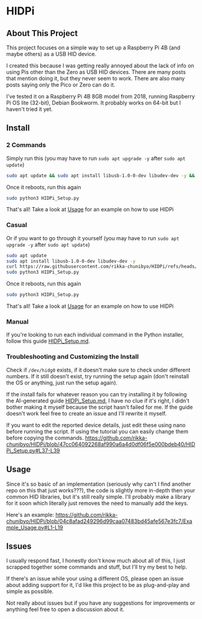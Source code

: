 # HIDPi
## About This Project
This project focuses on a simple way to set up a Raspberry Pi 4B (and maybe others) as a USB HID device. 

I created this because I was getting really annoyed about the lack of info on using Pis other than the Zero as USB HID devices. There are many posts that mention doing it, but they never seem to work. There are also many posts saying only the Pico or Zero can do it.

I've tested it on a Raspberry Pi 4B 8GB model from 2018, running Raspberry Pi OS lite (32-bit), Debian Bookworm. It probably works on 64-bit but I haven't tried it yet.

## Install

### 2 Commands
Simply run this (you may have to run `sudo apt upgrade -y` after `sudo apt update`)
```sh
sudo apt update && sudo apt install libusb-1.0-0-dev libudev-dev -y && curl https://raw.githubusercontent.com/rikka-chunibyo/HIDPi/refs/heads/master/HIDPi_Setup.py -o HIDPi_Setup.py && sudo python3 HIDPi_Setup.py
```
Once it reboots, run this again
```sh
sudo python3 HIDPi_Setup.py
```
That's all! Take a look at [Usage](#usage) for an example on how to use HIDPi

### Casual
Or if you want to go through it yourself (you may have to run `sudo apt upgrade -y` after `sudo apt update`)
```sh
sudo apt update
sudo apt install libusb-1.0-0-dev libudev-dev -y
curl https://raw.githubusercontent.com/rikka-chunibyo/HIDPi/refs/heads/master/HIDPi_Setup.py -o HIDPi_Setup.py
sudo python3 HIDPi_Setup.py
```
Once it reboots, run this again
```sh
sudo python3 HIDPi_Setup.py
```
That's all! Take a look at [Usage](#usage) for an example on how to use HIDPi

### Manual
If you're looking to run each individual command in the Python installer, follow this guide [HIDPi_Setup.md](https://github.com/rikka-chunibyo/HIDPi/blob/fd94a5a43bf75b7723eb34bdf506ec681762cc8b/HIDPi_Setup.md).

### Troubleshooting and Customizing the Install
Check if `/dev/hidg0` exists, if it doesn't make sure to check under different numbers. If it still doesn't exist, try running the setup again (don't reinstall the OS or anything, just run the setup again).

If the install fails for whatever reason you can try installing it by following the AI-generated guide [HIDPi_Setup.md](https://github.com/rikka-chunibyo/HIDPi/blob/fd94a5a43bf75b7723eb34bdf506ec681762cc8b/HIDPi_Setup.md), I have no clue if it's right, I didn't bother making it myself because the script hasn't failed for me. If the guide doesn't work feel free to create an issue and I'll rewrite it myself.

If you want to edit the reported device details, just edit these using nano before running the script. If using the tutorial you can easily change them before copying the commands.
https://github.com/rikka-chunibyo/HIDPi/blob/47cc064092268af990a6a4d0df06f5e000bdeb40/HIDPi_Setup.py#L37-L39

## Usage
Since it's so basic of an implementation (seriously why can't I find another repo on this that just works???), the code is slightly more in-depth then your common HID libraries, but it's still really simple. I'll probably make a library for it soon which literally just removes the need to manually add the keys.

Here's an example:
https://github.com/rikka-chunibyo/HIDPi/blob/04c8afad249296d99caa07483bd45afe567e3fc7/Example_Usage.py#L1-L19

## Issues
I usually respond fast, I honestly don't know much about all of this, I just scrapped together some commands and stuff, but I'll try my best to help. 

If there's an issue while your using a different OS, please open an issue about adding support for it, I'd like this project to be as plug-and-play and simple as possible.

Not really about issues but if you have any suggestions for improvements or anything feel free to open a discussion about it.
